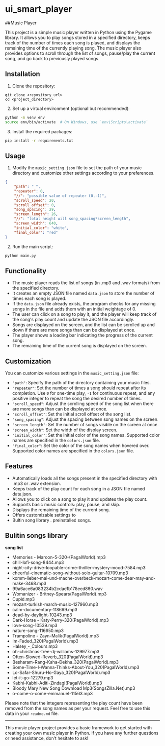 # ui_smart_player

##Music Player

This project is a simple music player written in Python using the Pygame library. It allows you to play songs stored in a specified directory, keeps track of the number of times each song is played, and displays the remaining time of the currently playing song. The music player also provides options to scroll through the list of songs, pause/play the current song, and go back to previously played songs.

## Installation

1. Clone the repository:

```
git clone <repository_url>
cd <project_directory>
```

2. Set up a virtual environment (optional but recommended):

```bash
python -m venv env
source env/bin/activate  # On Windows, use `env\Scripts\activate`
```

3. Install the required packages:

```bash
pip install -r requirements.txt
```

## Usage

1. Modify the `music_setting.json` file to set the path of your music directory and customize other settings according to your preferences.

```json
{
    "path": " ",
    "repeater": 0,
    "//": "possible value of repeater (0,-1)",
    "scroll_speed": 20,
    "scroll_offset": 0,
    "song_spacing": 29,
    "screen_length": 26,
    "//": "total height will song_spacing*screen_length",
    "screen_width": 640,
    "initial_color": "white",
    "final_color": "red"
}
```

2. Run the main script:

```bash
python main.py
```

## Functionality

- The music player reads the list of songs (in .mp3 and .wav formats) from the specified directory.
- It creates an empty JSON file named `data.json` to store the number of times each song is played.
- If the `data.json` file already exists, the program checks for any missing songs in the file and adds them with an initial weightage of 0.
- The user can click on a song to play it, and the player will keep track of the song's play count and update the JSON file accordingly.
- Songs are displayed on the screen, and the list can be scrolled up and down if there are more songs than can be displayed at once.
- The player shows a loading bar indicating the progress of the current song.
- The remaining time of the current song is displayed on the screen.

## Customization

You can customize various settings in the `music_setting.json` file:

- `"path"`: Specify the path of the directory containing your music files.
- `"repeater"`: Set the number of times a song should repeat after its completion. Use `0` for one-time play, `-1` for continuous repeat, and any positive integer to repeat the song the desired number of times.
- `"scroll_speed"`: Adjust the scrolling speed of the song list when there are more songs than can be displayed at once.
- `"scroll_offset"`: Set the initial scroll offset of the song list.
- `"song_spacing"`: Adjust the spacing between song names on the screen.
- `"screen_length"`: Set the number of songs visible on the screen at once.
- `"screen_width"`: Set the width of the display screen.
- `"initial_color"`: Set the initial color of the song names. Supported color names are specified in the `colors.json` file.
- `"final_color"`: Set the color of the song names when hovered over. Supported color names are specified in the `colors.json` file.


## Features 
- Automatically loads all the songs present in the specified directory with .mp3 or .wav extension.
- Keeps track of the play count for each song in a JSON file named data.json.
- Allows you to click on a song to play it and updates the play count.
- Supports basic music controls: play, pause, and skip.
- Displays the remaining time of the current song.
- Offers customizable settings to
- Bultin song library . preinstalled songs.
  
## Bulitin  songs library 
  **song list**
  
 - Memories - Maroon-5-320-(PagalWorld).mp3
 - chill-lofi-song-8444.mp3
 - night-city-drive-loopable-crime-thriller-mystery-mood-7584.mp3
 - cheerful-cinematic-song-without-solo-guitar-10709.mp3
 - komm-lieber-mai-und-mache-overbeck-mozart-come-dear-may-and-make-3468.mp3
 - 99a6ace6a083234b2cdae1b178eed860.wav
 - Womanizer - Britney-Spears(PagalWorld).mp3
 - Cupid.mp3
 - mozart-turkish-march-music-127960.mp3
 - calm-documentary-118669.mp3
 - dead-by-daylight-10243.mp3
 - Dark-Horse - Katy-Perry-320(PagalWorld).mp3
 - love-song-10539.mp3
 - nature-song-116650.mp3
 - Trampoline - Zayn-Malik(PagalWorld).mp3
 - Im-Faded_320(PagalWorld).mp3
 - Halsey_-_Colours.mp3
 - oh-christmas-tree-dj-williams-129977.mp3
 - Often-Slowed-Reverb_320(PagalWorld).mp3
 - Besharam-Rang-Kaha-Dekha_320(PagalWorld).mp3
 - Some-Time-I-Wanna-Thinks-About-You_320(PagalWorld).mp3
 - Lo-Safar-Shuru-Ho-Gaya_320(PagalWorld).mp3
 - let-it-go-12279.mp3
 - Kabhi-Kabhi-Aditi-Zindagi(PagalWorld).mp3
 - Bloody Mary New Song Download Mp3(SongsZilla.Net).mp3
 - o-come-o-come-emmanuel-11563.mp3

Please note that the integers representing the play count have been removed from the song names as per your request. Feel free to use this data in your `readme.md` file.
  
      

---

This music player project provides a basic framework to get started with creating your own music player in Python. If you have any further questions or need assistance, don't hesitate to ask!

